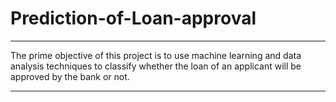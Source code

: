 # Prediction-of-Loan-approval 

---


The prime objective of this project is to use machine learning and data analysis techniques to classify whether the loan of an applicant will be approved by the bank or not.

---
